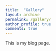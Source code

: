 ```yaml
---
title:  "Gallery"
layout: archive
permalink: /gallery/
author_profile: true
comments: true
---
```


This is my blog page.
